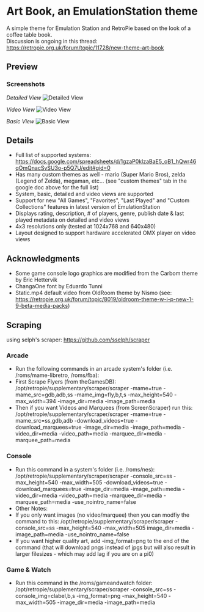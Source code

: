 # Art Book, an EmulationStation theme
A simple theme for Emulation Station and RetroPie based on the look of a coffee table book.  
Discussion is ongoing in this thread: https://retropie.org.uk/forum/topic/11728/new-theme-art-book


## Preview

### Screenshots

*Detailed View*
![Detailed View](http://i.imgur.com/7rltaSjh.png)

*Video View*
![Video View](http://i.imgur.com/rQPP4iNh.png)

*Basic View*
![Basic View](http://i.imgur.com/hllRtEKh.png)


## Details

- Full list of supported systems: https://docs.google.com/spreadsheets/d/1gzaP0klzaBaE5_oB1_hQwr46qOmQnacSvSU3o-p5Q7U/edit#gid=0
- Has many custom themes as well - mario (Super Mario Bros), zelda (Legend of Zelda), megaman, etc... (see "custom themes" tab in the google doc above for the full list) 
- System, basic, detailed and video views are supported
- Support for new "All Games", "Favorites", "Last Played" and "Custom Collections" features in latest version of EmulationStation
- Displays rating, description, # of players, genre, publish date & last played metadata on detailed and video views
- 4x3 resolutions only (tested at 1024x768 and 640x480)
- Layout designed to support hardware accelerated OMX player on video views


## Acknowledgments

- Some game console logo graphics are modified from the Carbom theme by Eric Hettervik
- ChangaOne font by Eduardo Tunni
- Static.mp4 default video from OldRoom theme by Nismo (see: https://retropie.org.uk/forum/topic/8019/oldroom-theme-w-i-p-new-1-9-beta-media-packs)


## Scraping 
using selph's scraper: https://github.com/sselph/scraper

### Arcade
- Run the following commands in an arcade system's folder (i.e. /roms/mame-libretro, /roms/fba): 
- First Scrape Flyers (from theGamesDB): /opt/retropie/supplementary/scraper/scraper -mame=true -mame_src=gdb,adb,ss -mame_img=fly,b,t,s -max_height=540 -max_width=394 -image_dir=media -image_path=media
- Then if you want Videos and Marquees (from ScreenScraper) run this: /opt/retropie/supplementary/scraper/scraper -mame=true -mame_src=ss,gdb,adb -download_videos=true -download_marquees=true -image_dir=media -image_path=media -video_dir=media -video_path=media -marquee_dir=media -marquee_path=media

### Console

- Run this command in a system's folder (i.e. /roms/nes): /opt/retropie/supplementary/scraper/scraper -console_src=ss -max_height=540 -max_width=505 -download_videos=true -download_marquees=true -image_dir=media -image_path=media -video_dir=media -video_path=media -marquee_dir=media -marquee_path=media -use_nointro_name=false 
- Other Notes: 
- If you only want images (no video/marquee) then you can modfiy the command to this: /opt/retropie/supplementary/scraper/scraper -console_src=ss -max_height=540 -max_width=505 image_dir=media -image_path=media -use_nointro_name=false 
- If you want higher quality art, add -img_format=png to the end of the command (that will download pngs instead of jpgs but will also result in larger filesizes - which may add lag if you are on a pi0)

### Game & Watch

- Run this command in the /roms/gameandwatch folder: /opt/retropie/supplementary/scraper/scraper -console_src=ss -console_img=clabel,b,s -img_format=png -max_height=540 -max_width=505 -image_dir=media -image_path=media
